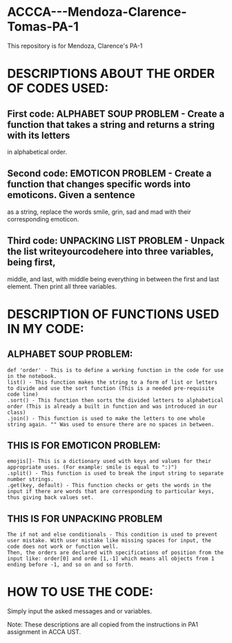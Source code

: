 # ACCCA---Mendoza-Clarence-Tomas-PA-1
This repository is for Mendoza, Clarence's PA-1

# DESCRIPTIONS ABOUT THE ORDER OF CODES USED:

## First code: ALPHABET SOUP PROBLEM - Create a function that takes a string and returns a string with its letters
in alphabetical order.

## Second code: EMOTICON PROBLEM - Create a function that changes specific words into emoticons. Given a sentence
as a string, replace the words smile, grin, sad and mad with their corresponding emoticon.

## Third code: UNPACKING LIST PROBLEM - Unpack the list writeyourcodehere into three variables, being first,
middle, and last, with middle being everything in between the first and last element. Then print all three
variables.

# DESCRIPTION OF FUNCTIONS USED IN MY CODE:

## ALPHABET SOUP PROBLEM:
```
def 'order' - This is to define a working function in the code for use in the notebook.
list() - This function makes the string to a form of list or letters to divide and use the sort function (This is a needed pre-requisite code line)
.sort() - This function then sorts the divided letters to alphabetical order (This is already a built in function and was introduced in our class)
.join() - This function is used to make the letters to one whole string again. "" Was used to ensure there are no spaces in between.
```

## THIS IS FOR EMOTICON PROBLEM:
```
emojis[]- This is a dictionary used with keys and values for their appropriate uses. (For example: smile is equal to ":)")
.split() - This function is used to break the input string to separate number strings.
.get(key, default) - This function checks or gets the words in the input if there are words that are corresponding to particular keys, thus giving back values set.
```

## THIS IS FOR UNPACKING PROBLEM
```
The if not and else conditionals - This condition is used to prevent user mistake. With user mistake like missing spaces for input, the code does not work or function well.
Then, the orders are declared with specifications of position from the input like: order[0] and orde [1,-1] which means all objects from 1 ending before -1, and so on and so forth.
```
# HOW TO USE THE CODE:
Simply input the asked messages and or variables.

Note: These descriptions are all copied from the instructions in PA1 assignment in ACCA UST.
